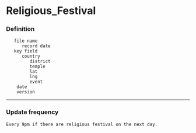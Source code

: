 # Religious_Festival

### Definition
```
   file name
      record date
   key field
      country
         district
         temple
         lat
         lng
         event
    date
    version
```
---
### Update frequency
```
Every 9pm if there are religious festival on the next day.
```

